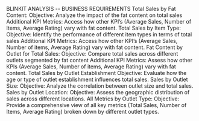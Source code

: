 BLINKIT ANALYSIS
-- BUSINESS REQUIREMENTS
Total Sales by Fat Content:
    Objective: Analyze the impact of the fat content on total sales Additional KPI Metrics: Access how other KPI’s (Average Sales, Number of Items, Average Rating) vary with     fat content.
Total Sales by Item Type: 
    Objective: Identify the performance of different item types in terms of total sales Additional KPI Metrics: Access how other KPI’s (Average Sales, Number of items,             Average Rating) vary with fat content.
Fat Content by Outlet for Total Sales:
    Objective: Compare total sales across different outlets segmented by fat content Additional KPI Metrics: Assess how other KPIs (Average Sales, Number of items, Average         Rating) vary with fat content.
Total Sales by Outlet Establishment Objective: 
    Evaluate how the age or type of outlet establishment influences total sales.
Sales by Outlet Size: 
    Objective: Analyze the correlation between outlet size and total sales.
Sales by Outlet Location:
    Objective: Assess the geographic distribution of sales across different locations.
All Metrics by Outlet Type: Objective: Provide a comprehensive view of all key metrics (Total Sales, Number of Items, Average Rating) broken down by different outlet types.
